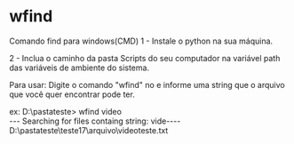 # wfind
Comando find para windows(CMD)
1 - Instale o python na sua máquina.

2 - Inclua o caminho da pasta Scripts do seu computador na variável path das variáveis de ambiente do sistema.

Para usar: Digite o comando "wfind" no e informe uma string que o arquivo que você quer encontrar pode ter.

ex: 
D:\pastateste> wfind video <br>
--- Searching for files containg string: vide---- <br>
D:\pastateste\teste17\arquivo\videoteste.txt

